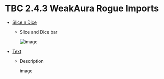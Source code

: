 # TBC 2.4.3 WeakAura Rogue Imports

- [Slice n Dice](https://github.com/GitGurky/WeakAura-Strings-Database-2.4.3/blob/main/Rogue/SlicenDice.txt)
  - Slice and Dice bar

      ![image](https://github.com/GitGurky/WeakAura-Strings-Database-2.4.3/assets/90982783/aaa87d3a-d96e-4558-8500-6a2cf709d606)

- [Text](link)
  - Description

      image
